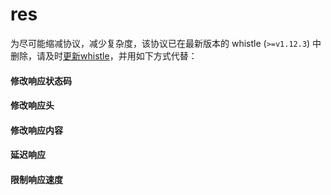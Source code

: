 # res
为尽可能缩减协议，减少复杂度，该协议已在最新版本的 whistle (`>=v1.12.3`) 中删除，请及时[更新whistle](../update.html)，并用如下方式代替：

#### 修改响应状态码


#### 修改响应头


#### 修改响应内容


#### 延迟响应


#### 限制响应速度
